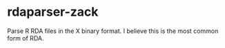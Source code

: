 # rdaparser-zack

Parse R RDA files in the X binary format. I believe this is the most common form
of RDA.
